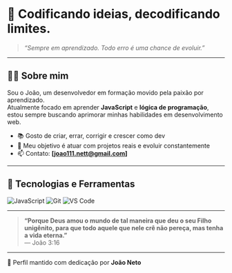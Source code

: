 # 🧠 Codificando ideias, decodificando limites.

> *“Sempre em aprendizado. Todo erro é uma chance de evoluir.”*

---

## 👨‍💻 Sobre mim

Sou o João, um desenvolvedor em formação movido pela paixão por aprendizado.  
Atualmente focado em aprender **JavaScript** e **lógica de programação**, estou sempre buscando aprimorar minhas habilidades em desenvolvimento web.

- 📚 Gosto de criar, errar, corrigir e crescer como dev  
- 🚀 Meu objetivo é atuar com projetos reais e evoluir constantemente  
- 📫 Contato: **[joao111.nett@gmail.com]**  

---

## 🚀 Tecnologias e Ferramentas

![JavaScript](https://img.shields.io/badge/-JavaScript-F7DF1E?logo=javascript&logoColor=000&style=flat)
![Git](https://img.shields.io/badge/-Git-F05032?logo=git&logoColor=fff&style=flat)
![VS Code](https://img.shields.io/badge/-VS%20Code-007ACC?logo=visual-studio-code&logoColor=fff&style=flat)

---

> **“Porque Deus amou o mundo de tal maneira que deu o seu Filho unigênito, para que todo aquele que nele crê não pereça, mas tenha a vida eterna.”**  
> — João 3:16

---

📌 Perfil mantido com dedicação por **João Neto**
